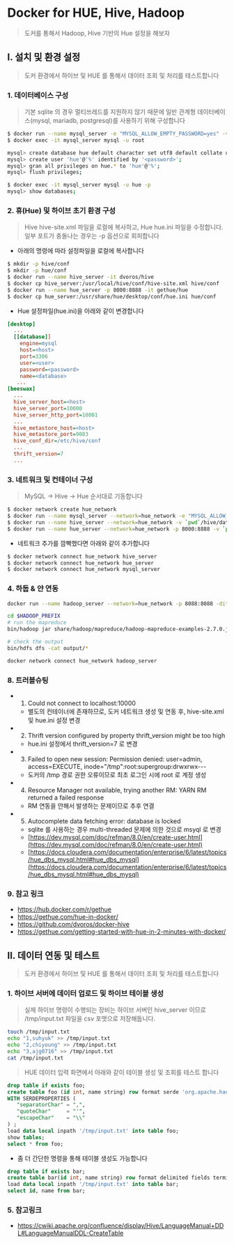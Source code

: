 # Docker for HUE, Hive, Hadoop
> 도커를 통해서 Hadoop, Hive 기반의 Hue 설정을 해보자


## I. 설치 및 환경 설정
> 도커 환경에서 하이브 및 HUE 를 통해서 데이터 조회 및 처리를 테스트합니다

### 1. 데이터베이스 구성
> 기본 sqlite 의 경우 멀티쓰레드를 지원하지 않기 때문에 일반 관계형 데이터베이스(mysql, mariadb, postgresql)를 사용하기 위해 구성합니다
```bash
$ docker run --name mysql_server -e "MYSQL_ALLOW_EMPTY_PASSWORD=yes" -v `pwd`/data/mysql:/var/lib/mysql -dit mysql
$ docker exec -it mysql_server mysql -u root

mysql> create database hue default character set utf8 default collate utf8_general_ci;
mysql> create user 'hue'@'%' identified by '<password>';
mysql> gran all privileges on hue.* to 'hue'@'%';
mysql> flush privileges;

$ docker exec -it mysql_server mysql -u hue -p
mysql> show databases;
```

### 2. 휴(Hue) 및 하이브 초기 환경 구성
> Hive hive-site.xml 파일을 로컬에 복사하고, Hue hue.ini 파일을 수정합니다. 일부 포트가 충돌나는 경우는 -p 옵션으로 회피합니다
* 아래의 명령에 따라 설정파일을 로컬에 복사합니다
```bash
$ mkdir -p hive/conf
$ mkdir -p hue/conf
$ docker run --name hive_server -it dvoros/hive
$ docker cp hive_server:/usr/local/hive/conf/hive-site.xml hive/conf
$ docker run --name hue_server -p 8000:8888 -it gethue/hue
$ docker cp hue_server:/usr/share/hue/desktop/conf/hue.ini hue/conf
```
* Hue 설정파일(hue.ini)을 아래와 같이 변경합니다
```ini
[desktop]
  ...
  [[database]]
    engine=mysql
    host=<host>
    port=3306
    user=<user>
    password=<password>
    name=<database>
   ...
[beeswax]
  ...
  hive_server_host=<host>
  hive_server_port=10000
  hive_server_http_port=10001
  ...
  hive_metastore_host=<host>
  hive_metastore_port=9083
  hive_conf_dir=/etc/hive/conf
  ...
  thrift_version=7
  ...
```

### 3. 네트워크 및 컨테이너 구성
> MySQL -> Hive -> Hue 순서대로 기동합니다 
```bash
$ docker network create hue_network
$ docker run --name mysql_server --network=hue_network -e "MYSQL_ALLOW_EMPTY_PASSWORD=yes" -v `pwd`/data/mysql:/var/lib/mysql -dit mysql
$ docker run --name hive_server --network=hue_network -v `pwd`/hive/data:/tmp/data -dit dvoros/hive
$ docker run --name hue_server --network=hue_network -p 8000:8888 -v `pwd`/hue/conf/hue.ini:/usr/share/hue/desktop/conf/z-hue.ini -it gethue/hue
```
* 네트워크 추가를 깜빡했다면 아래와 같이 추가합니다
```bash
$ docker network connect hue_network hive_server
$ docker network connect hue_network hue_server
$ docker network connect hue_network mysql_server
```

### 4. 하둡 & 얀 연동
```bash
docker run --name hadoop_server --network=hue_network -p 8088:8088 -dit sequenceiq/hadoop-docker:2.7.0 /etc/bootstrap.sh -bash

cd $HADOOP_PREFIX
# run the mapreduce
bin/hadoop jar share/hadoop/mapreduce/hadoop-mapreduce-examples-2.7.0.jar grep input output 'dfs[a-z.]+'

# check the output
bin/hdfs dfs -cat output/*

docker network connect hue_network hadoop_server

```



### 8. 트러블슈팅
* 1. Could not connect to localhost:10000
  * 별도의 컨테이너에 존재하므로, 도커 네트워크 생성 및 연동 후, hive-site.xml 및 hue.ini 설정 변경
* 2.  Thrift version configured by property thrift\_version might be too high
  * hue.ini 설정에서 thrift\_version=7 로 변경
* 3. Failed to open new session: Permission denied: user=admin, access=EXECUTE, inode="/tmp":root:supergroup:drwxrwx---
  * 도커의 /tmp 경로 권한 오류이므로 최초 로그인 시에 root 로 계정 생성
* 4. Resource Manager not available, trying another RM: YARN RM returned a failed response
  * RM 연동을 안해서 발생하는 문제이므로 추후 연결
* 5. Autocomplete data fetching error: database is locked
  * sqlite 를 사용하는 경우 multi-threaded 문제에 의한 것으로 msyql 로 변경
  * [https://dev.mysql.com/doc/refman/8.0/en/create-user.html](https://dev.mysql.com/doc/refman/8.0/en/create-user.html)
  * [https://docs.cloudera.com/documentation/enterprise/6/latest/topics/hue_dbs_mysql.html#hue_dbs_mysql](https://docs.cloudera.com/documentation/enterprise/6/latest/topics/hue_dbs_mysql.html#hue_dbs_mysql)

### 9. 참고 링크
* https://hub.docker.com/r/gethue
* https://gethue.com/hue-in-docker/
* https://github.com/dvoros/docker-hive
* https://gethue.com/getting-started-with-hue-in-2-minutes-with-docker/



## II. 데이터 연동 및 테스트
> 도커 환경에서 하이브 및 HUE 를 통해서 데이터 조회 및 처리를 테스트합니다

### 1. 하이브 서버에 데이터 업로드 및 하이브 테이블 생성
> 실제 하이브 명령이 수행되는 장비는 하이브 서버인 hive\_server 이므로 /tmp/input.txt 파일을 csv 포맷으로 저장해둡니다.
```bash
touch /tmp/input.txt
echo "1,suhyuk" >> /tmp/input.txt
echo "2,chiyoung" >> /tmp/input.txt
echo "3,ajg0716" >> /tmp/input.txt
cat /tmp/input.txt
```
> HUE 데이터 입력 화면에서 아래와 같이 테이블 생성 및 조회를 테스트 합니다
```sql
drop table if exists foo;
create table foo (id int, name string) row format serde 'org.apache.hadoop.hive.serde2.OpenCSVSerde'
WITH SERDEPROPERTIES (
   "separatorChar" = ",",
   "quoteChar"     = "'",
   "escapeChar"    = "\\"
) ;
load data local inpath '/tmp/input.txt' into table foo;
show tables;
select * from foo;
```
* 좀 더 간단한 명령을 통해 테이블 생성도 가능합니다
```sql
drop table if exists bar;
create table bar(id int, name string) row format delimited fields terminated by ',' stored as textfile;
load data local inpath '/tmp/input.txt' into table bar;
select id, name from bar;
```

### 5. 참고링크
* https://cwiki.apache.org/confluence/display/Hive/LanguageManual+DDL#LanguageManualDDL-CreateTable
